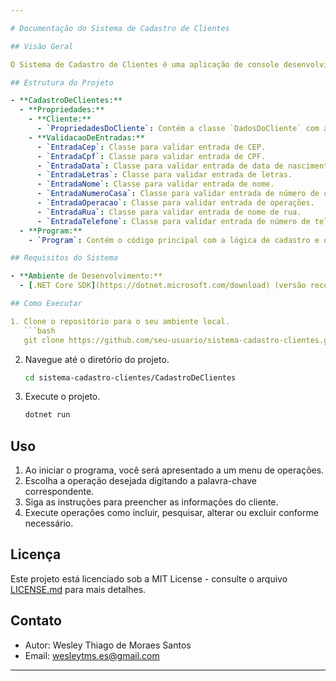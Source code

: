 ```yaml
---

# Documentação do Sistema de Cadastro de Clientes

## Visão Geral

O Sistema de Cadastro de Clientes é uma aplicação de console desenvolvida em C# para gerenciar informações de clientes, oferecendo funcionalidades de cadastro, pesquisa, alteração e exclusão.

## Estrutura do Projeto

- **CadastroDeClientes:**
  - **Propriedades:**
    - **Cliente:**
      - `PropriedadesDoCliente`: Contém a classe `DadosDoCliente` com as propriedades do cliente.
    - **ValidacaoDeEntradas:**
      - `EntradaCep`: Classe para validar entrada de CEP.
      - `EntradaCpf`: Classe para validar entrada de CPF.
      - `EntradaData`: Classe para validar entrada de data de nascimento.
      - `EntradaLetras`: Classe para validar entrada de letras.
      - `EntradaNome`: Classe para validar entrada de nome.
      - `EntradaNumeroCasa`: Classe para validar entrada de número de casa.
      - `EntradaOperacao`: Classe para validar entrada de operações.
      - `EntradaRua`: Classe para validar entrada de nome de rua.
      - `EntradaTelefone`: Classe para validar entrada de número de telefone.
  - **Program:**
    - `Program`: Contém o código principal com a lógica de cadastro e operações.

## Requisitos do Sistema

- **Ambiente de Desenvolvimento:**
  - [.NET Core SDK](https://dotnet.microsoft.com/download) (versão recomendada)

## Como Executar

1. Clone o repositório para o seu ambiente local.
   ```bash
   git clone https://github.com/seu-usuario/sistema-cadastro-clientes.git
   ```

2. Navegue até o diretório do projeto.
   ```bash
   cd sistema-cadastro-clientes/CadastroDeClientes
   ```

3. Execute o projeto.
   ```bash
   dotnet run
   ```

## Uso

1. Ao iniciar o programa, você será apresentado a um menu de operações.
2. Escolha a operação desejada digitando a palavra-chave correspondente.
3. Siga as instruções para preencher as informações do cliente.
4. Execute operações como incluir, pesquisar, alterar ou excluir conforme necessário.

## Licença

Este projeto está licenciado sob a MIT License - consulte o arquivo [LICENSE.md](LICENSE.md) para mais detalhes.

## Contato

- Autor: Wesley Thiago de Moraes Santos
- Email: wesleytms.es@gmail.com

---
```

